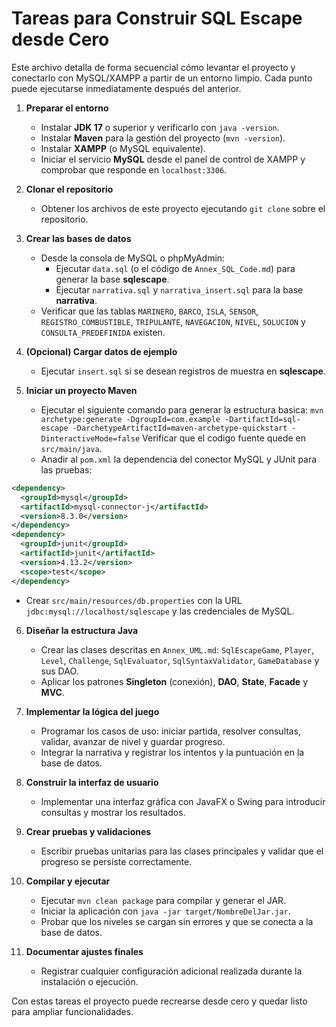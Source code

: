 # Tareas para Construir SQL Escape desde Cero

Este archivo detalla de forma secuencial cómo levantar el proyecto y conectarlo con MySQL/XAMPP a partir de un entorno limpio. Cada punto puede ejecutarse inmediatamente después del anterior.

1. **Preparar el entorno**
   - Instalar **JDK 17** o superior y verificarlo con `java -version`.
   - Instalar **Maven** para la gestión del proyecto (`mvn -version`).
   - Instalar **XAMPP** (o MySQL equivalente).
   - Iniciar el servicio **MySQL** desde el panel de control de XAMPP y comprobar que responde en `localhost:3306`.

2. **Clonar el repositorio**
   - Obtener los archivos de este proyecto ejecutando `git clone` sobre el repositorio.

3. **Crear las bases de datos**
   - Desde la consola de MySQL o phpMyAdmin:
     - Ejecutar `data.sql` (o el código de `Annex_SQL_Code.md`) para generar la base **sqlescape**.
     - Ejecutar `narrativa.sql` y `narrativa_insert.sql` para la base **narrativa**.
   - Verificar que las tablas `MARINERO`, `BARCO`, `ISLA`, `SENSOR`, `REGISTRO_COMBUSTIBLE`, `TRIPULANTE`, `NAVEGACION`, `NIVEL`, `SOLUCION` y `CONSULTA_PREDEFINIDA` existen.

4. **(Opcional) Cargar datos de ejemplo**
   - Ejecutar `insert.sql` si se desean registros de muestra en **sqlescape**.

5. **Iniciar un proyecto Maven**
   - Ejecutar el siguiente comando para generar la estructura basica:
     `mvn archetype:generate -DgroupId=com.example -DartifactId=sql-escape -DarchetypeArtifactId=maven-archetype-quickstart -DinteractiveMode=false`
     Verificar que el codigo fuente quede en `src/main/java`.
   - Anadir al `pom.xml` la dependencia del conector MySQL y JUnit para las pruebas:

```xml
<dependency>
  <groupId>mysql</groupId>
  <artifactId>mysql-connector-j</artifactId>
  <version>8.3.0</version>
</dependency>
<dependency>
  <groupId>junit</groupId>
  <artifactId>junit</artifactId>
  <version>4.13.2</version>
  <scope>test</scope>
</dependency>
```
   - Crear `src/main/resources/db.properties` con la URL `jdbc:mysql://localhost/sqlescape` y las credenciales de MySQL.

6. **Diseñar la estructura Java**
   - Crear las clases descritas en `Annex_UML.md`: `SqlEscapeGame`, `Player`, `Level`, `Challenge`, `SqlEvaluator`, `SqlSyntaxValidator`, `GameDatabase` y sus DAO.
   - Aplicar los patrones **Singleton** (conexión), **DAO**, **State**, **Facade** y **MVC**.

7. **Implementar la lógica del juego**
   - Programar los casos de uso: iniciar partida, resolver consultas, validar, avanzar de nivel y guardar progreso.
   - Integrar la narrativa y registrar los intentos y la puntuación en la base de datos.

8. **Construir la interfaz de usuario**
   - Implementar una interfaz gráfica con JavaFX o Swing para introducir consultas y mostrar los resultados.

9. **Crear pruebas y validaciones**
   - Escribir pruebas unitarias para las clases principales y validar que el progreso se persiste correctamente.

10. **Compilar y ejecutar**
    - Ejecutar `mvn clean package` para compilar y generar el JAR.
    - Iniciar la aplicación con `java -jar target/NombreDelJar.jar`.
    - Probar que los niveles se cargan sin errores y que se conecta a la base de datos.

11. **Documentar ajustes finales**
    - Registrar cualquier configuración adicional realizada durante la instalación o ejecución.

Con estas tareas el proyecto puede recrearse desde cero y quedar listo para ampliar funcionalidades.
